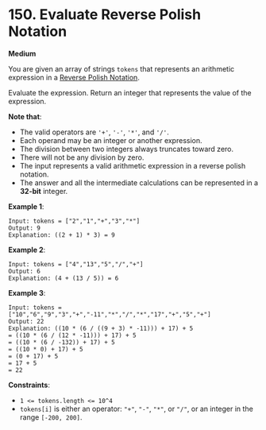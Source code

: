 # 150. Evaluate Reverse Polish Notation
**Medium**

You are given an array of strings `tokens` that represents an arithmetic expression in a [Reverse Polish Notation](https://en.wikipedia.org/wiki/Reverse_Polish_notation).

Evaluate the expression. Return an integer that represents the value of the expression.

**Note that**:

* The valid operators are `'+'`, `'-'`, `'*'`, and `'/'`.
* Each operand may be an integer or another expression.
* The division between two integers always truncates toward zero.
* There will not be any division by zero.
* The input represents a valid arithmetic expression in a reverse polish notation.
* The answer and all the intermediate calculations can be represented in a **32-bit** integer.
 
**Example 1**:
```
Input: tokens = ["2","1","+","3","*"]
Output: 9
Explanation: ((2 + 1) * 3) = 9
```

**Example 2**:
```
Input: tokens = ["4","13","5","/","+"]
Output: 6
Explanation: (4 + (13 / 5)) = 6
```

**Example 3**:
```
Input: tokens = ["10","6","9","3","+","-11","*","/","*","17","+","5","+"]
Output: 22
Explanation: ((10 * (6 / ((9 + 3) * -11))) + 17) + 5
= ((10 * (6 / (12 * -11))) + 17) + 5
= ((10 * (6 / -132)) + 17) + 5
= ((10 * 0) + 17) + 5
= (0 + 17) + 5
= 17 + 5
= 22
```

**Constraints**:

* `1 <= tokens.length <= 10^4`
* `tokens[i]` is either an operator: `"+"`, `"-"`, `"*"`, or `"/"`, or an integer in the range `[-200, 200]`.